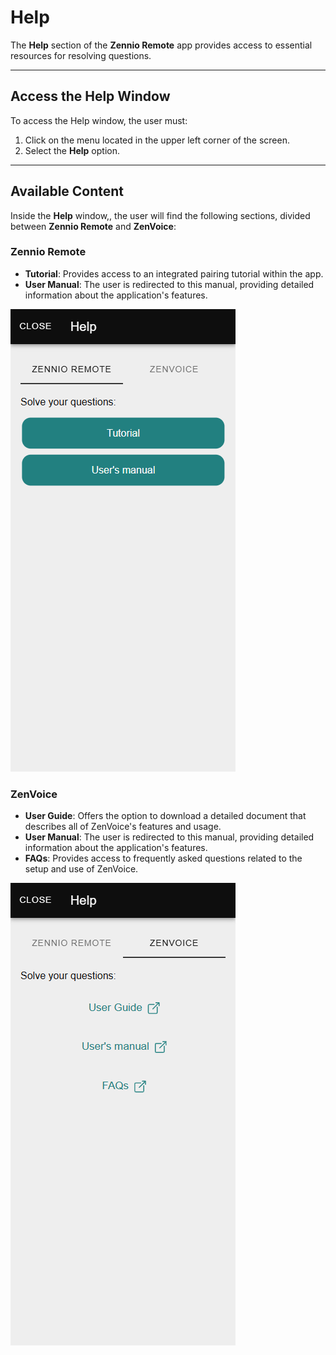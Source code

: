 # Help

The **Help** section of the **Zennio Remote** app provides access to essential resources for resolving questions.

------

## Access the Help Window

To access the Help window, the user must:

1. Click on the menu located in the upper left corner of the screen.
2. Select the **Help** option.

------

## Available Content

Inside the **Help** window,, the user will find the following sections, divided between **Zennio Remote** and **ZenVoice**:

### Zennio Remote

- **Tutorial**:
  Provides access to an integrated pairing tutorial within the app.
- **User Manual**:
  The user is redirected to this manual, providing detailed information about the application's features.

![help_zr-655c03cc0f08072c99957b4f25e3685a.png](../images/help_zr-655c03cc0f08072c99957b4f25e3685a.png)

### ZenVoice

- **User Guide**:
  Offers the option to download a detailed document that describes all of ZenVoice's features and usage.
- **User Manual**:
  The user is redirected to this manual, providing detailed information about the application's features.
- **FAQs**:
  Provides access to frequently asked questions related to the setup and use of ZenVoice.

![help_zv-fe48861faf4024858f7f638eb0bc4c96](../images/help_zv-fe48861faf4024858f7f638eb0bc4c96.png)